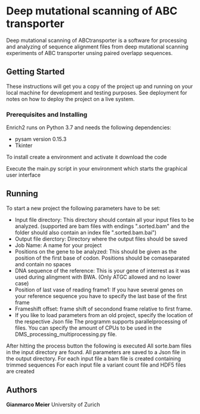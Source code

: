 # Deep mutational scanning of ABC transporter

Deep mutational scanning of ABCtransporter is a software for processing and analyzing of sequence alignment files from deep mutational scanning experiments of ABC transporter unsing paired overlapp sequences.


## Getting Started

These instructions will get you a copy of the project up and running on your local machine for development and testing purposes. See deployment for notes on how to deploy the project on a live system.

### Prerequisites and Installing

Enrich2 runs on Python 3.7 and needs the following dependencies:
* pysam version 0.15.3
* Tkinter


To install create a environment and activate it
download the code

Execute the main.py script in your environment which starts the graphical user interface


## Running 
To start a new project the following parameters have to be set:
* Input file directory: This directory should contain all your input files to be analyzed. (supported are bam files with endings ".sorted.bam" and the folder should also contain an index file ".sorted.bam.bai")
* Output file dierctory: Directory where the output files should be saved
* Job Name: A name for your project
* Positions on the gene to be analyzed: This should be given as the position of the first base of codon. Positions should be comaseparated and contain no spaces
* DNA sequence of the reference: This is your gene of interrest as it was used during alingment with BWA. (Only ATGC allowed and no lower case)
* Position of last vase of reading frame1: If you have several genes on your reference sequence you have to specify the last base of the first frame
* Frameshift offset: frame shift of secondond frame relative to first frame.
* If you like to load parameters from an old project, specify the location of the respective Json file 
The programm supports parallelprocessing of files. You can specify the amount of CPUs to be used in the DMS_processing_multiprocessing.py file.


After hitting the process button the following is executed
All sorte.bam files in the input directory are found.
All parameters are saved to a Json file in the output directory.
For each input file a bam file is created containing trimmed sequences
For each input file a variant count file and HDF5 files are created

## Authors

**Gianmarco Meier** University of Zurich 

